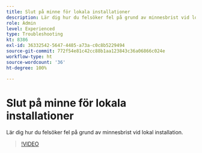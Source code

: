 ```yaml
---
title: Slut på minne för lokala installationer
description: Lär dig hur du felsöker fel på grund av minnesbrist vid lokal installation.
role: Admin
level: Experienced
type: Troubleshooting
kt: 8386
exl-id: 36332542-5647-4485-a73a-c0c8b5229494
source-git-commit: 772f54e81c42cc88b1aa123843c36a06866c024e
workflow-type: ht
source-wordcount: '36'
ht-degree: 100%

---
```


# Slut på minne för lokala installationer

Lär dig hur du felsöker fel på grund av minnesbrist vid lokal installation.

>[!VIDEO](https://video.tv.adobe.com/v/335891?quality=12)
